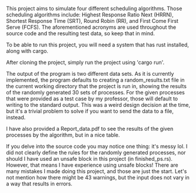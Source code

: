 This project aims to simulate four different scheduling algorithms. Those scheduling algorithms include: Highest Response Ratio Next (HRRN), Shortest Response Time (SRT), Round Robin (RR), and First Come First Serve (FCFS). The aforementioned acronyms are used throughout the source code and the resulting test data, so keep that in mind.

To be able to run this project, you will need a system that has rust installed, along with cargo.

After cloning the project, simply run the project using 'cargo run'.

The output of the program is two different data sets. As it is currently implemented, the program defaults to creating a random_results.txt file in the current working directory that the project is run in, showing the results of the randomly generated 30 sets of processes. For the given processes that were provided as a test case by my professor, those will default to writing to the standard output. This was a weird design decision at the time, but it's a trivial problem to solve if you want to send the data to a file, instead.

I have also provided a Report_data.pdf to see the results of the given processes by the algorithm, but in a nice table.

If you delve into the source code you may notice one thing: it's messy lol. I did not clearly define the rules for the randomly generated processes, nor should I have used an unsafe block in this project (in finished_ps.rs). However, that means I have experience using unsafe blocks! There are many mistakes I made doing this project, and those are just the start. Let's not mention how there might be 43 warnings, but the input does not vary in a way that results in errors.
